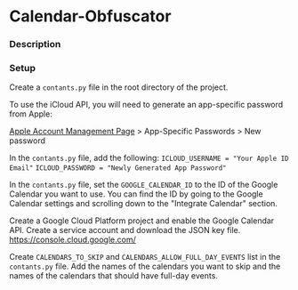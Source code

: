 # Calendar-Obfuscator

### Description


### Setup
Create a `contants.py` file in the root directory of the project.

To use the iCloud API, you will need to generate an app-specific password from Apple:

[Apple Account Management Page](https://account.apple.com/account/manage) > App-Specific Passwords > New password

In the `contants.py` file, add the following:
`ICLOUD_USERNAME = "Your Apple ID Email"`
`ICLOUD_PASSWORD = "Newly Generated App Password"`

In the `contants.py` file, set the `GOOGLE_CALENDAR_ID` to the ID of the Google Calendar you want to use. You can find the ID by going to the Google Calendar settings and scrolling down to the "Integrate Calendar" section.

Create a Google Cloud Platform project and enable the Google Calendar API. Create a service account and download the JSON key file.
https://console.cloud.google.com/

Create `CALENDARS_TO_SKIP` and `CALENDARS_ALLOW_FULL_DAY_EVENTS` list in the `contants.py` file. Add the names of the calendars you want to skip and the names of the calendars that should have full-day events.